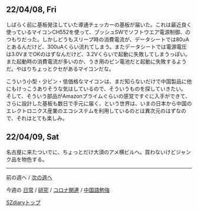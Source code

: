 ## 22/04/08, Fri

しばらく前に基板発注していた導通チェッカーの基板が届いた。これは最近良く使っているマイコンCH552を使って、プッシュSWでソフトウエア電源制御、のつもりだった。しかしどうもスリープ時の消費電流が、データシートでは80uAとあるんだけど、300uAくらい流れてしまう。またデータシートでは電源電圧は3.0VまでOKのはずなんだけど、3.2Vくらいで起動に失敗してしまうっぽい。また起動時の消費電流が多いのか、うき用のピン電池だと起動に失敗するようだ。やはりちょっとクセがあるマイコンだな。

こういう小型・少ピン・低価格なマイコンは、まだ知らないだけで中国製品に他にもけっこうありそうな気はしているので、そういうものを探していきたい。
そして、そういう部品がAmazonプライムぐらいの感覚ですぐに入手ができて、さらに設計した基板も数日で手元に届く、という世界は、いまの日本から中国のエレクトロニクス産業のエコシステムを利用しているのとは異次元のはずなので、それはとても楽しみ。


## 22/04/09, Sat

名古屋に来たついでに、ちょっとだけ大須のアメ横ビルへ。買わないけどジャンク品を物色する。

***

前の週へ /
[次の週へ](2204-3.md)

今週の
[日常](../diary/2204-2.md) /
[研究](../research/2204-2.md) /
[コロナ関連](../covid19/2204-2.md) / 
[中国語勉強](../chinese/2204-2.md)

[SZdiaryトップ](../../README.md)

